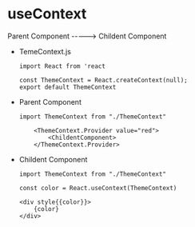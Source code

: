 # useContext

Parent Component -----> Childent Component

- TemeContext.js

  ```
  import React from 'react

  const ThemeContext = React.createContext(null);
  export default ThemeContext
  ```

- Parent Component

  ```
  import ThemeContext from "./ThemeContext"
  ```

  ```
      <ThemeContext.Provider value="red">
          <ChildentComponent>
      </ThemeContext.Provider>
  ```

- Childent Component

  ```
  import ThemeContext from "./ThemeContext"
  ```

  ```
  const color = React.useContext(ThemeContext)
  ```

  ```
  <div style{{color}}>
      {color}
  </div>
  ```
